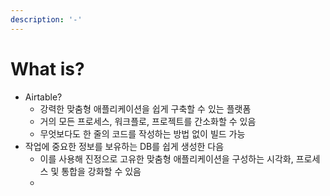 ```yaml
---
description: '-'
---
```


# What is?

* Airtable?
  * 강력한 맞춤형 애플리케이션을 쉽게 구축할 수 있는 플랫폼&#x20;
  * 거의 모든 프로세스, 워크플로, 프로젝트를 간소화할 수 있음&#x20;
  * 무엇보다도 한 줄의 코드를 작성하는 방법 없이 빌드 가능&#x20;
* 작업에 중요한 정보를 보유하는 DB를 쉽게 생성한 다음&#x20;
  * 이를 사용해 진정으로 고유한 맞춤형 애플리케이션을 구성하는 시각화, 프로세스 및 통합을 강화할 수 있음&#x20;
  *
